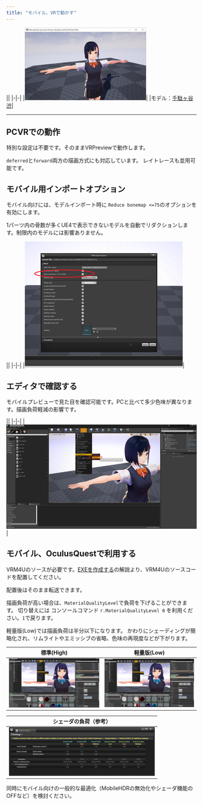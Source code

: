 ```yaml
---
title: "モバイル、VRで動かす"
---
```


||
|-|-|
|[![](./assets/images/small/03b_top.png)](../assets/images/03b_top.png)|
|モデル：[千駄ヶ谷 渋](https://hub.vroid.com/characters/675572020956181239/models/4479743608263344465)|



----

## PCVRでの動作

特別な設定は不要です。そのままVRPreviewで動作します。

`deferred`と`forward`両方の描画方式にも対応しています。
レイトレースも並用可能です。

## モバイル用インポートオプション

モバイル向けには、モデルインポート時に `Reduce bonemap <=75`のオプションを有効にします。

1パーツ内の骨数が多くUE4で表示できないモデルを自動でリダクションします。制限内のモデルには影響ありません。

||
|-|-|
|[![](./assets/images/small/03b_import.png)](../assets/images/03b_import.png)|


## エディタで確認する

モバイルプレビューで見た目を確認可能です。PCと比べて多少色味が異なります。描画負荷軽減の影響です。

||
|-|-|
|[![](./assets/images/small/03b_preview.png)](../assets/images/03b_preview.png)|


## モバイル、OculusQuestで利用する

VRM4Uのソースが必要です。[EXEを作成する](../03_exe/)の解説より、VRM4Uのソースコードを配置してください。

配置後はそのまま転送できます。

描画負荷が高い場合は、`MaterialQualityLevel`で負荷を下げることができます。
切り替えには コンソールコマンド `r.MaterialQualityLevel 0` を利用ください。`1`で戻ります。

軽量版(Low)では描画負荷は半分以下になります。
かわりにシェーディングが簡略化され、リムライトやエミッシブの省略、色味の再現度などが下がります。

|標準(High)|軽量版(Low)|
|-|-|
|[![](./assets/images/small/03b_h2.png)](../assets/images/03b_h2.png)|[![](./assets/images/small/03b_h1.png)](../assets/images/03b_h1.png)

|シェーダの負荷（参考）|
|-|
|[![](./assets/images/small/03b_shader.png)](../assets/images/03b_shader.png)|

同時にモバイル向けの一般的な最適化（MobileHDRの無効化やシェーダ機能のOFFなど）を検討ください。
